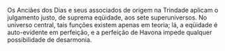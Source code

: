 ﻿Os Anciães dos Dias e seus associados de origem na Trindade aplicam o julgamento justo, de suprema eqüidade, aos sete superuniversos. No universo central, tais funções existem apenas em teoria; lá, a eqüidade é auto-evidente em perfeição, e a perfeição de Havona impede qualquer possibilidade de desarmonia.